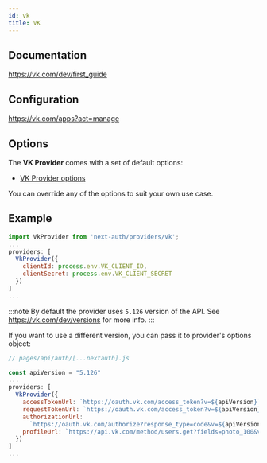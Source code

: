 ```yaml
---
id: vk
title: VK
---
```


## Documentation

https://vk.com/dev/first_guide

## Configuration

https://vk.com/apps?act=manage

## Options

The **VK Provider** comes with a set of default options:

- [VK Provider options](https://github.com/nextauthjs/next-auth/blob/main/src/providers/vk.js)

You can override any of the options to suit your own use case.

## Example

```js
import VkProvider from 'next-auth/providers/vk';
...
providers: [
  VkProvider({
    clientId: process.env.VK_CLIENT_ID,
    clientSecret: process.env.VK_CLIENT_SECRET
  })
]
...
```

:::note
By default the provider uses `5.126` version of the API. See https://vk.com/dev/versions for more info.
:::

If you want to use a different version, you can pass it to provider's options object:

```js
// pages/api/auth/[...nextauth].js

const apiVersion = "5.126"
...
providers: [
  VkProvider({
    accessTokenUrl: `https://oauth.vk.com/access_token?v=${apiVersion}`,
    requestTokenUrl: `https://oauth.vk.com/access_token?v=${apiVersion}`,
    authorizationUrl:
      `https://oauth.vk.com/authorize?response_type=code&v=${apiVersion}`,
    profileUrl: `https://api.vk.com/method/users.get?fields=photo_100&v=${apiVersion}`,
  })
]
...
```

